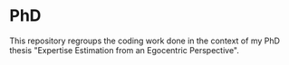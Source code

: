 # PhD
This repository regroups the coding work done in the context of my PhD thesis "Expertise Estimation from an Egocentric Perspective".
